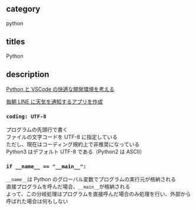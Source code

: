 ## category

python

## titles

Python

## description

<a href="https://kurosame-th.hatenadiary.com/entry/2019/05/23/145431" target="_blank">Python と VSCode の快適な開発環境を考える</a>

<a href="https://qiita.com/kurosame/items/b6dbc5a7d900e6dc2b6f" target="_blank">毎朝 LINE に天気を通知するアプリを作成</a>

### `coding: UTF-8`

プログラムの先頭行で書く  
ファイルの文字コードを UTF-8 に指定している  
ただし、現在はコーディング規約上で非推奨になっている  
Python3 はデフォルト UTF-8 である（Python2 は ASCII）

### `if __name__ == "__main__":`

`__name__`は Python のグローバル変数でプログラムの実行元が格納される  
直接プログラムを呼んだ場合、`__main__`が格納される  
よって、この分岐処理はプログラムを直接呼んだ場合のみ処理を行い、外部から呼ばれた場合は何もしない
